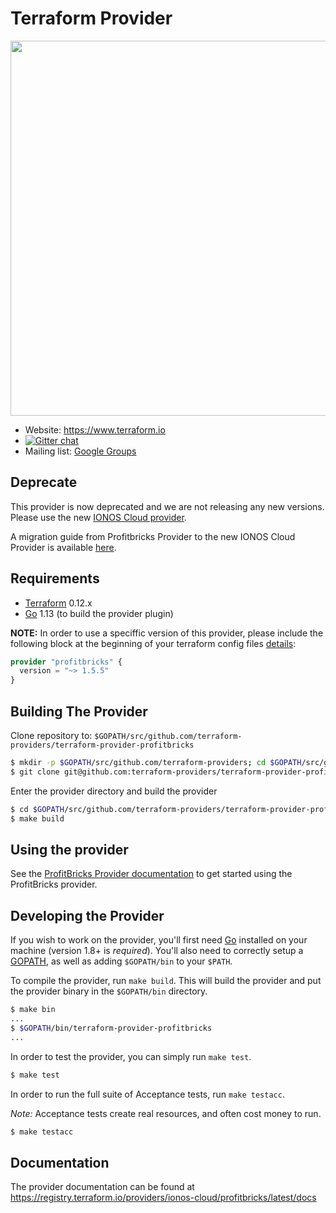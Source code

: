 # Terraform Provider

<img src="https://cdn.rawgit.com/hashicorp/terraform-website/master/content/source/assets/images/logo-hashicorp.svg" width="600px">

- Website: https://www.terraform.io
- [![Gitter chat](https://badges.gitter.im/hashicorp-terraform/Lobby.png)](https://gitter.im/hashicorp-terraform/Lobby)
- Mailing list: [Google Groups](http://groups.google.com/group/terraform-tool)

## Deprecate 

This provider is now deprecated and we are not releasing any new versions. Please use the new [IONOS Cloud provider](https://github.com/ionos-cloud/terraform-provider-ionoscloud). 

A migration guide from Profitbricks Provider to the new IONOS Cloud Provider is available [here](https://github.com/ionos-cloud/terraform-provider-ionoscloud/blob/master/docs/index.md#migrating-from-the-profitbricks-provider).

## Requirements

- [Terraform](https://www.terraform.io/downloads.html) 0.12.x
- [Go](https://golang.org/doc/install) 1.13 (to build the provider plugin)

**NOTE:** In order to use a speciffic version of this provider, please include the following block at the beginning of your terraform config files [details](https://www.terraform.io/docs/configuration/terraform.html#specifying-a-required-terraform-version):

```terraform
provider "profitbricks" {
  version = "~> 1.5.5"
}
```

## Building The Provider

Clone repository to: `$GOPATH/src/github.com/terraform-providers/terraform-provider-profitbricks`

```sh
$ mkdir -p $GOPATH/src/github.com/terraform-providers; cd $GOPATH/src/github.com/terraform-providers
$ git clone git@github.com:terraform-providers/terraform-provider-profitbricks
```

Enter the provider directory and build the provider

```sh
$ cd $GOPATH/src/github.com/terraform-providers/terraform-provider-profitbricks
$ make build
```

## Using the provider

See the [ProfitBricks Provider documentation](https://www.terraform.io/docs/providers/profitbricks/index.html) to get started using the ProfitBricks provider.

## Developing the Provider

If you wish to work on the provider, you'll first need [Go](http://www.golang.org) installed on your machine (version 1.8+ is _required_). You'll also need to correctly setup a [GOPATH](http://golang.org/doc/code.html#GOPATH), as well as adding `$GOPATH/bin` to your `$PATH`.

To compile the provider, run `make build`. This will build the provider and put the provider binary in the `$GOPATH/bin` directory.

```sh
$ make bin
...
$ $GOPATH/bin/terraform-provider-profitbricks
...
```

In order to test the provider, you can simply run `make test`.

```sh
$ make test
```

In order to run the full suite of Acceptance tests, run `make testacc`.

_Note:_ Acceptance tests create real resources, and often cost money to run.

```sh
$ make testacc
```

## Documentation

The provider documentation can be found at https://registry.terraform.io/providers/ionos-cloud/profitbricks/latest/docs
